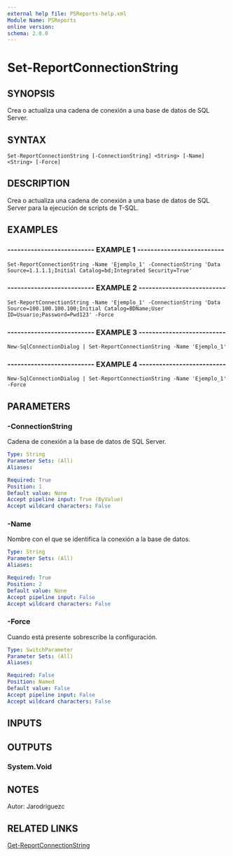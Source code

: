 ```yaml
---
external help file: PSReports-help.xml
Module Name: PSReports
online version: 
schema: 2.0.0
---
```


# Set-ReportConnectionString

## SYNOPSIS
Crea o actualiza una cadena de conexión a una base de datos de SQL Server.

## SYNTAX

```
Set-ReportConnectionString [-ConnectionString] <String> [-Name] <String> [-Force]
```

## DESCRIPTION
Crea o actualiza una cadena de conexión a una base de datos de SQL Server para la ejecución de scripts de T-SQL.

## EXAMPLES

### -------------------------- EXAMPLE 1 --------------------------
```
Set-ReportConnectionString -Name 'Ejemplo_1' -ConnectionString 'Data Source=1.1.1.1;Initial Catalog=bd;Integrated Security=True'
```

### -------------------------- EXAMPLE 2 --------------------------
```
Set-ReportConnectionString -Name 'Ejemplo_1' -ConnectionString 'Data Source=100.100.100.100;Initial Catalog=BDName;User ID=Usuario;Password=Pwd123' -Force
```

### -------------------------- EXAMPLE 3 --------------------------
```
New-SqlConnectionDialog | Set-ReportConnectionString -Name 'Ejemplo_1'
```

### -------------------------- EXAMPLE 4 --------------------------
```
New-SqlConnectionDialog | Set-ReportConnectionString -Name 'Ejemplo_1' -Force
```

## PARAMETERS

### -ConnectionString
Cadena de conexión a la base de datos de SQL Server.

```yaml
Type: String
Parameter Sets: (All)
Aliases: 

Required: True
Position: 1
Default value: None
Accept pipeline input: True (ByValue)
Accept wildcard characters: False
```

### -Name
Nombre con el que se identifica la conexión a la base de datos.

```yaml
Type: String
Parameter Sets: (All)
Aliases: 

Required: True
Position: 2
Default value: None
Accept pipeline input: False
Accept wildcard characters: False
```

### -Force
Cuando está presente sobrescribe la configuración.

```yaml
Type: SwitchParameter
Parameter Sets: (All)
Aliases: 

Required: False
Position: Named
Default value: False
Accept pipeline input: False
Accept wildcard characters: False
```

## INPUTS

## OUTPUTS

### System.Void

## NOTES
Autor: Jarodriguezc

## RELATED LINKS

[Get-ReportConnectionString](https://github.com/AlexRodriguez122/PSReports/blob/master/SetConfig/Set-ReportConnectionString.md)

